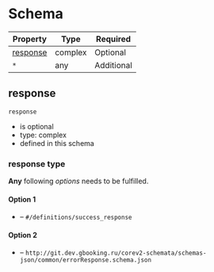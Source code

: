 
#  Schema




| Property | Type | Required |
|----------|------|----------|
| [response](#response) | complex | Optional |  (this schema) |
| `*` | any | Additional | this schema *allows* additional properties |

## response


`response`
* is optional
* type: complex
* defined in this schema

### response type


**Any** following *options* needs to be fulfilled.


#### Option 1



* []() – `#/definitions/success_response`


#### Option 2



* []() – `http://git.dev.gbooking.ru/corev2-schemata/schemas-json/common/errorResponse.schema.json`





